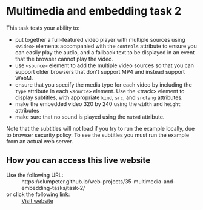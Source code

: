 # Multimedia and embedding task 2

This task tests your ability to:

- put together a full-featured video player with multiple sources using <code>&lt;video&gt;</code> elements accompanied with the <code>controls</code> attribute to ensure you can easily play the audio, and a fallback text to be displayed in an event that the browser cannot play the video. 
- use <code>&lt;source&gt;</code> element to add the multiple video sources so that you can support older browsers that don't support MP4 and instead support WebM.
- ensure that you specify the media type for each video by including the <code>type</code> attribute in each <code>&lt;source&gt;</code> element. Use the &lt;track&gt; element to display subtitles, with appropriate <code>kind</code>, <code>src</code>, and <code>srclang</code> attributes.
- make the embedded video 320 by 240 using the <code>width</code> and <code>height</code> attributes
- make sure that no sound is played using the <code>muted</code> attribute.

Note that the subtitles will not load if you try to run the example locally, due to browser security policy. To see the subtitles you must run the example from an actual web server.

## How you can access this live website

<dl>
  Use the following URL:
  <dd>
    https://olumpeter.github.io/web-projects/35-multimedia-and-embedding-tasks/task-2/
  </dd>
  or click the following link:
  <dd>
    <a href="https://olumpeter.github.io/web-projects/35-multimedia-and-embedding-tasks/task-2/">Visit website</a>
  </dd>
</dl>
